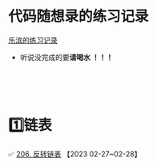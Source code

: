 # 代码随想录的练习记录

[乐滨的练习记录]()

+ 听说没完成的要**请喝水 ！！！**

</br></br></br>



# :one:链表

:white_check_mark: [206. 反转链表](https://leetcode.cn/problems/reverse-linked-list/) 【2023 02-27~02-28】
